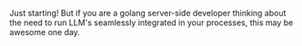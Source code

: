 Just starting! But if you are a golang server-side developer thinking about the need to run LLM's seamlessly integrated in your processes, this may be awesome one day.
